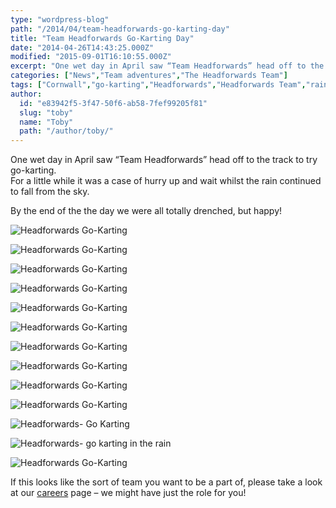 ```yaml
---
type: "wordpress-blog"
path: "/2014/04/team-headforwards-go-karting-day"
title: "Team Headforwards Go-Karting Day"
date: "2014-04-26T14:43:25.000Z"
modified: "2015-09-01T16:10:55.000Z"
excerpt: "One wet day in April saw “Team Headforwards” head off to the track to try go-karting. For a little while it was a case of hurry up and wait whilst the rain continued to fall from the sky. By the end of the the day we were all totally drenched, but happy!       …"
categories: ["News","Team adventures","The Headforwards Team"]
tags: ["Cornwall","go-karting","Headforwards","Headforwards Team","rain","software career","Software Cornwall","software jobs"]
author:
  id: "e83942f5-3f47-50f6-ab58-7fef99205f81"
  slug: "toby"
  name: "Toby"
  path: "/author/toby/"
---
```

One wet day in April saw “Team Headforwards” head off to the track to try go-karting.  
For a little while it was a case of hurry up and wait whilst the rain continued to fall from the sky.

By the end of the the day we were all totally drenched, but happy!

<section class="gallery">

![Headforwards Go-Karting](//headforwards.com/wp-content/uploads/2014/06/DSCF1517.jpg)

![Headforwards Go-Karting](//headforwards.com/wp-content/uploads/2014/06/DSCF1516.jpg)

![Headforwards Go-Karting](//headforwards.com/wp-content/uploads/2014/06/DSCF1511.jpg)

![Headforwards Go-Karting](//headforwards.com/wp-content/uploads/2014/06/DSCF1510.jpg)

![Headforwards Go-Karting](//headforwards.com/wp-content/uploads/2014/06/DSCF1498.jpg)

![Headforwards Go-Karting](//headforwards.com/wp-content/uploads/2014/06/DSCF1496.jpg)

![Headforwards Go-Karting](//headforwards.com/wp-content/uploads/2014/06/DSCF1490.jpg)

![Headforwards Go-Karting](//headforwards.com/wp-content/uploads/2014/06/DSCF1487.jpg)

![Headforwards Go-Karting](//headforwards.com/wp-content/uploads/2014/06/DSCF1486.jpg)

![Headforwards Go-Karting](//headforwards.com/wp-content/uploads/2014/04/Headforwards-go-karting-.jpg)

![Headforwards- Go Karting](//headforwards.com/wp-content/uploads/2014/04/Headforwards-Go-Karting.jpg)

![Headforwards- go karting in the rain](//headforwards.com/wp-content/uploads/2014/04/Headforwards-go-karting-in-the-rain.jpg)

![Headforwards Go-Karting](//headforwards.com/wp-content/uploads/2014/06/DSCF1492-e1403707255288.jpg)

</section>

If this looks like the sort of team you want to be a part of, please take a look at our [careers](http://www.headforwards.com/careers/) page – we might have just the role for you!
